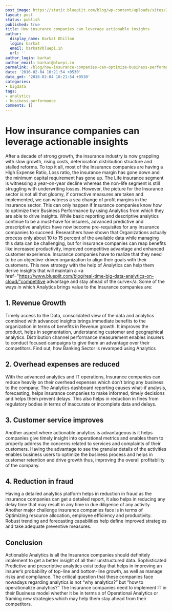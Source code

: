 ```yaml
---
post_image: https://static.bluepiit.com/blog/wp-content/uploads/sites/2/2016/02/business-analytics.png
layout: post
status: publish
published: true
title: How insurance companies can leverage actionable insights
author:
  display_name: Barkat Dhillon
  login: barkat
  email: barkat@bluepi.in
  url: ''
author_login: barkat
author_email: barkat@bluepi.in
permalink: /blog/how-insurance-companies-can-optimize-business-performance-using-actionable-analytics/
date: '2016-02-04 10:21:54 +0530'
date_gmt: '2016-02-04 10:21:54 +0530'
categories:
- bigdata
tags:
- analytics
- business-performance
comments: []
---
```

# How insurance companies can leverage actionable insights
After a decade of strong growth, the insurance industry is now grappling with slow growth, rising costs, deterioration distribution structure and stalled reforms. To top it all, most of the Insurance companies are having a High Expense Ratio, Loss ratio, the insurance margin has gone down and the minimum capital requirement has gone up. The Life insurance segment is witnessing a year-on-year decline whereas the non-life segment is still struggling with underwriting losses.
However, the picture for the Insurance sector is not all that gloomy, if corrective measures are taken and implemented, we can witness a sea change of profit margins in the insurance sector. This can only happen if Insurance companies know how to optimize their Business Performance by using Analytics from which they are able to drive insights. While basic reporting and descriptive analytics continue to be a must-have for insurers, advanced predictive and prescriptive analytics have now become pre-requisites for any insurance companies to succeed.
Researchers have shown that Organizations actually process only about 10 to 15 percent of the available data while managing this data can be challenging, but for insurance companies can reap benefits like increased productivity, improved competitive advantage and enhanced customer experience. Insurance companies have to realize that they need to be an objective-driven organization to align their goals with their customers. This new strategy with the help of Analytics can help them derive insights that will maintain a <a href="https://www.bluepiit.com/blog/real-time-big-data-analytics-on-cloud/"competitive advantage and stay ahead of the curve</a.
Some of the ways in which Analytics brings value to the Insurance companies are:
##  1. Revenue Growth
Timely access to the Data, consolidated view of the data and analytics combined with advanced insights brings immediate benefits to the organization in terms of benefits in Revenue growth. It improves the product, helps in segmentation, understanding customer and geographical analytics. Distribution channel performance measurement enables insurers to conduct focused campaigns to give them an advantage over their competitors. Find out, how Banking Sector is revamped using Analytics
##  2. Overhead expenses are reduced
With the advanced analytics and IT operations, Insurance companies can reduce heavily on their overhead expenses which don&rsquo;t bring any business to the company. The Analytics dashboard reporting causes what-if analysis, forecasting, helps insurance companies to make informed, timely decisions and helps them prevent delays. This also helps in reduction in fines from regulatory bodies in terms of inaccurate or incomplete data and delays.
##  3. Customer service improves
Another aspect where actionable analytics is advantageous is it helps companies give timely insight into operational metrics and enables them to properly address the concerns related to services and complaints of their customers. Having the advantage to see the granular details of the activities enables business users to optimize the business process and helps in customer retention and drive growth thus, improving the overall profitability of the company.
##  4. Reduction in fraud
Having a detailed analytics platform helps in reduction in fraud as the insurance companies can get a detailed report, it also helps in reducing any delay time that may result in any time in due diligence of any activity. Another major challenge insurance companies face is in terms of Optimizing resource allocation, employee efficiency and productivity. Robust trending and forecasting capabilities help define improved strategies and take adequate preventive measures.
## Conclusion
Actionable Analytics is all the Insurance companies should definitely implement to get a better insight of all their unstructured data. Sophisticated Predictive and prescriptive analytics exist today that helps in improving an insurer&rsquo;s probability of top-line and bottom-line growth, as well as manage risks and compliance. The critical question that these companies face nowadays regarding analytics is not &ldquo;why analytics?&rdquo; but &ldquo;how to operationalize analytics?&rdquo; The Insurance companies need to implement IT in their Business model whether it be in terms s of Operational Analytics or framing new strategies which may help them stay ahead from their competitors.
